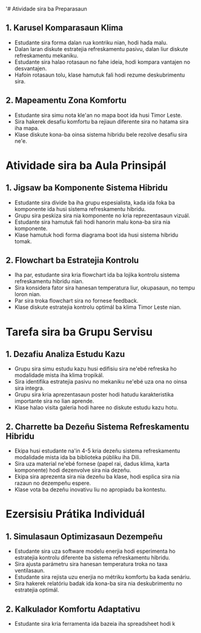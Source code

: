 '# Atividade sira ba Preparasaun

## 1. Karusel Komparasaun Klima

- Estudante sira forma dalan rua kontriku nian, hodi hada malu.
- Dalan laran diskute estratejia refreskamentu pasivu, dalan liur diskute refreskamentu mekaniku.
- Estudante sira halao rotasaun no fahe ideia, hodi kompara vantajen no desvantajen.
- Hafoin rotasaun tolu, klase hamutuk fali hodi rezume deskubrimentu sira.

## 2. Mapeamentu Zona Komfortu

- Estudante sira simu nota kle'an no mapa boot ida husi Timor Leste.
- Sira hakerek desafiu komfortu ba rejiaun diferente sira no hatama sira iha mapa.
- Klase diskute kona-ba oinsa sistema hibridu bele rezolve desafiu sira ne'e.

# Atividade sira ba Aula Prinsipál

## 1. Jigsaw ba Komponente Sistema Hibridu

- Estudante sira divide ba iha grupu espesialista, kada ida foka ba komponente ida husi sistema refreskamentu hibridu.
- Grupu sira peskiza sira nia komponente no kria reprezentasaun vizuál.
- Estudante sira hamutuk fali hodi hanorin malu kona-ba sira nia komponente.
- Klase hamutuk hodi forma diagrama boot ida husi sistema hibridu tomak.

## 2. Flowchart ba Estratejia Kontrolu

- Iha par, estudante sira kria flowchart ida ba lojika kontrolu sistema refreskamentu hibridu nian.
- Sira konsidera fator sira hanesan temperatura liur, okupasaun, no tempu loron nian.
- Par sira troka flowchart sira no fornese feedback.
- Klase diskute estratejia kontrolu optimál ba klima Timor Leste nian.

# Tarefa sira ba Grupu Servisu

## 1. Dezafiu Analiza Estudu Kazu

- Grupu sira simu estudu kazu husi edifisiu sira ne'ebé refreska ho modalidade mista iha klima tropikál.
- Sira identifika estratejia pasivu no mekaniku ne'ebé uza ona no oinsa sira integra.
- Grupu sira kria aprezentasaun poster hodi hatudu karakteristika importante sira no lian aprende.
- Klase halao visita galeria hodi haree no diskute estudu kazu hotu.

## 2. Charrette ba Dezeñu Sistema Refreskamentu Hibridu

- Ekipa husi estudante na'in 4-5 kria dezeñu sistema refreskamentu modalidade mista ida ba biblioteka públiku iha Dili.
- Sira uza material ne'ebé fornese (papel rai, dadus klima, karta komponente) hodi dezenvolve sira nia dezeñu.
- Ekipa sira aprezenta sira nia dezeñu ba klase, hodi esplica sira nia razaun no dezempeñu espere.
- Klase vota ba dezeñu inovativu liu no apropiadu ba kontestu.

# Ezersisiu Prátika Individuál

## 1. Simulasaun Optimizasaun Dezempeñu

- Estudante sira uza software modelu enerjia hodi esperimenta ho estratejia kontrolu diferente ba sistema refreskamentu hibridu.
- Sira ajusta parámetru sira hanesan temperatura troka no taxa ventilasaun.
- Estudante sira rejista uzu enerjia no métriku komfortu ba kada senáriu.
- Sira hakerek relatóriu badak ida kona-ba sira nia deskubrimentu no estratejia optimál.

## 2. Kalkulador Komfortu Adaptativu

- Estudante sira kria ferramenta ida bazeia iha spreadsheet hodi k